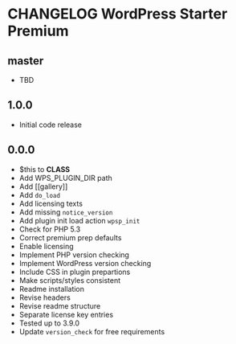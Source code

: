 # CHANGELOG WordPress Starter Premium

## master
* TBD

## 1.0.0
* Initial code release 

## 0.0.0
* $this to __CLASS__
* Add WPS_PLUGIN_DIR path
* Add [[gallery]]
* Add `do_load` 
* Add licensing texts
* Add missing `notice_version`
* Add plugin init load action `wpsp_init`
* Check for PHP 5.3
* Correct premium prep defaults
* Enable licensing 
* Implement PHP version checking
* Implement WordPress version checking
* Include CSS in plugin prepartions
* Make scripts/styles consistent
* Readme installation
* Revise headers
* Revise readme structure
* Separate license key entries
* Tested up to 3.9.0
* Update `version_check` for free requirements